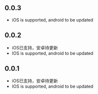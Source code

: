 ## 0.0.3

* iOS is supported, android to be updated

## 0.0.2

* iOS已支持，安卓待更新
* IOS is supported, android to be updated

## 0.0.1

* iOS已支持，安卓待更新
* IOS is supported, android to be updated
